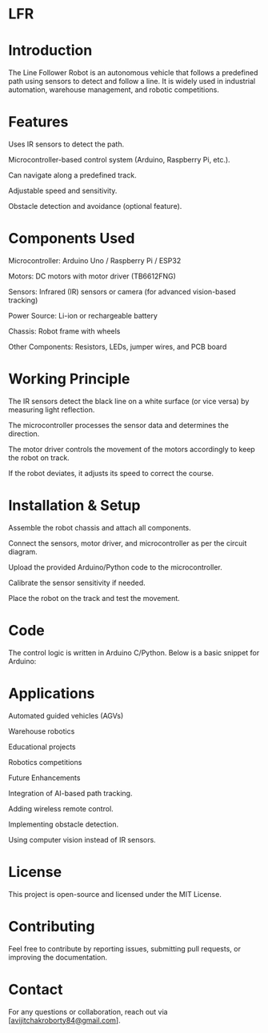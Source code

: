 # LFR
# Introduction

The Line Follower Robot is an autonomous vehicle that follows a predefined path using sensors to detect and follow a line. It is widely used in industrial automation, warehouse management, and robotic competitions.

# Features

Uses IR sensors to detect the path.

Microcontroller-based control system (Arduino, Raspberry Pi, etc.).

Can navigate along a predefined track.

Adjustable speed and sensitivity.

Obstacle detection and avoidance (optional feature).

# Components Used

Microcontroller: Arduino Uno / Raspberry Pi / ESP32

Motors: DC motors with motor driver (TB6612FNG)

Sensors: Infrared (IR) sensors or camera (for advanced vision-based tracking)

Power Source: Li-ion or rechargeable battery

Chassis: Robot frame with wheels

Other Components: Resistors, LEDs, jumper wires, and PCB board

# Working Principle

The IR sensors detect the black line on a white surface (or vice versa) by measuring light reflection.

The microcontroller processes the sensor data and determines the direction.

The motor driver controls the movement of the motors accordingly to keep the robot on track.

If the robot deviates, it adjusts its speed to correct the course.

# Installation & Setup

Assemble the robot chassis and attach all components.

Connect the sensors, motor driver, and microcontroller as per the circuit diagram.

Upload the provided Arduino/Python code to the microcontroller.

Calibrate the sensor sensitivity if needed.

Place the robot on the track and test the movement.

# Code

The control logic is written in Arduino C/Python. Below is a basic snippet for Arduino:

# Applications

Automated guided vehicles (AGVs)

Warehouse robotics

Educational projects

Robotics competitions

Future Enhancements

Integration of AI-based path tracking.

Adding wireless remote control.

Implementing obstacle detection.

Using computer vision instead of IR sensors.

# License

This project is open-source and licensed under the MIT License.

# Contributing

Feel free to contribute by reporting issues, submitting pull requests, or improving the documentation.

# Contact

For any questions or collaboration, reach out via [avijitchakroborty84@gmail.com].

